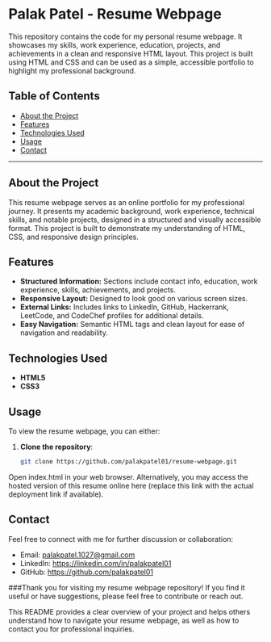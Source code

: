 # Palak Patel - Resume Webpage

This repository contains the code for my personal resume webpage. It showcases my skills, work experience, education, projects, and achievements in a clean and responsive HTML layout. This project is built using HTML and CSS and can be used as a simple, accessible portfolio to highlight my professional background.

## Table of Contents
- [About the Project](#about-the-project)
- [Features](#features)
- [Technologies Used](#technologies-used)
- [Usage](#usage)
- [Contact](#contact)

---

## About the Project

This resume webpage serves as an online portfolio for my professional journey. It presents my academic background, work experience, technical skills, and notable projects, designed in a structured and visually accessible format. This project is built to demonstrate my understanding of HTML, CSS, and responsive design principles.

## Features

- **Structured Information:** Sections include contact info, education, work experience, skills, achievements, and projects.
- **Responsive Layout:** Designed to look good on various screen sizes.
- **External Links:** Includes links to LinkedIn, GitHub, Hackerrank, LeetCode, and CodeChef profiles for additional details.
- **Easy Navigation:** Semantic HTML tags and clean layout for ease of navigation and readability.

## Technologies Used

- **HTML5**
- **CSS3**

## Usage

To view the resume webpage, you can either:

1. **Clone the repository**:
   ```bash
   git clone https://github.com/palakpatel01/resume-webpage.git
Open index.html in your web browser.
Alternatively, you may access the hosted version of this resume online here (replace this link with the actual deployment link if available).

## Contact
Feel free to connect with me for further discussion or collaboration:

- Email: palakpatel.1027@gmail.com
- LinkedIn: https://linkedin.com/in/palakpatel01
- GitHub: https://github.com/palakpatel01

###Thank you for visiting my resume webpage repository! If you find it useful or have suggestions, please feel free to contribute or reach out.


This README provides a clear overview of your project and helps others understand how to navigate your resume webpage, as well as how to contact you for professional inquiries.


